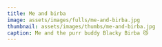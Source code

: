 ```yaml
---
title: Me and birba
image: assets/images/fulls/me-and-birba.jpg
thumbnail: assets/images/thumbs/me-and-birba.jpg
caption: Me and the purr buddy Blacky Birba 😼
---
```


